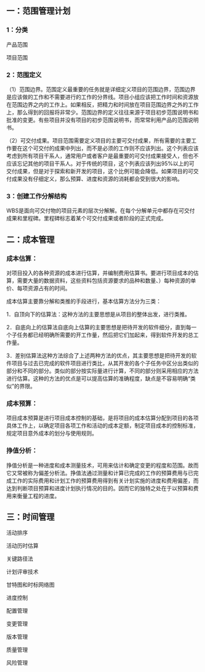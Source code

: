 ## 一：范围管理计划

### 1：分类

 产品范围

项目范围

 

 

### 2：范围定义

（1）范围边界。范围定义最重要的任务就是详细定义项目的范围边界，范围边界是应该做的工作和不需要进行的工作的分界线。项目小组应该把工作时间和资源放在范围边界之内的工作上。如果相反，把精力和时间放在项目范围边界之外的工作上，那么得到的回报将非常少。范围边界的定义往往来源于项目初步范围说明书和批准的变更。有些项目并没有项目的初步范围说明书，而常常利用产品的范围说明书。

（2）可交付成果。项目范围需要定义项目的主要可交付成果，所有需要的主要工作要在这个可交付的成果中列出，而不是必须的工作则不应该列出。这个列表应该考虑到所有项目干系人，通常用户或者客户是最重要的可交付成果接受人，但也不应该忘记其他的项目干系人。对于传统的项目，这个列表应该列出95%以上的可交付成果，但是对于探索和新开发的项目，这个比例可能会降低。如果项目的可交付成果没有仔细定义，那么预算、进度和资源的消耗都会受到很大的影响。

### 3：创建工作分解结构

WBS是面向可交付物的项目元素的层次分解解。在每个分解单元中都存在可交付成果和里程碑。里程碑标志着某个可交付成果或者阶段的正式完成。

## 二：成本管理

### 成本估算：

对项目投入的各种资源的成本进行估算，并编制费用估算书。要进行项目成本的估算，需要大量的数据资料，这些资料包括资源要求的品种和数量、）每种资源的单价、每项资源占有的时间。

成本估算主要靠分解和类推的手段进行，基本估算方法分为三类：

1．自顶向下的估算法：这种方法的主要思想是从项目的整体出发，进行类推。

2．自底向上的估算法自底向上估算的主要思想是把待开发的软件细分，直到每一个子任务都已经明确所需要的开工作量，然后把它们加起来，得到软件开发的总工作量。

3．差别估算法这种方法综合了上述两种方法的优点，其主要思想是把待开发的软件项目与过去已完成的软件项目进行类比，从其开发的各个子任务中区分出类似的部分和不同的部分。类似的部分按实际量进行计算，不同的部分则采用相应的方法进行估算。这种的方法的优点是可以提高估算的准确程度，缺点是不容易明确“类似”的界限。

### 成本预算：

项目成本预算是进行项目成本控制的基础，是将项目的成本估算分配到项目的各项具体工作上，以确定项目各项工作和活动的成本定额，制定项目成本的控制标准，规定项目意外成本的划分与使用规则。

### 挣值分析：

挣值分析是一种进度和成本测量技术，可用来估计和确定变更的程度和范围。故而它又常被称为偏差分析法。挣值法通过测量和计算已完成的工作的预算费用与已完成工作的实际费用和计划工作的预算费用得到有关计划实施的进度和费用偏差，而达到判断项目预算和进度计划执行情况的目的。因而它的独特之处在于以预算和费用来衡量工程的进度。

## 三：时间管理

活动排序

活动历时估算

关键路径法

计划评审技术

甘特图和时标网络图

进度控制

配置管理

变更管理

版本管理

质量管理

风险管理

 